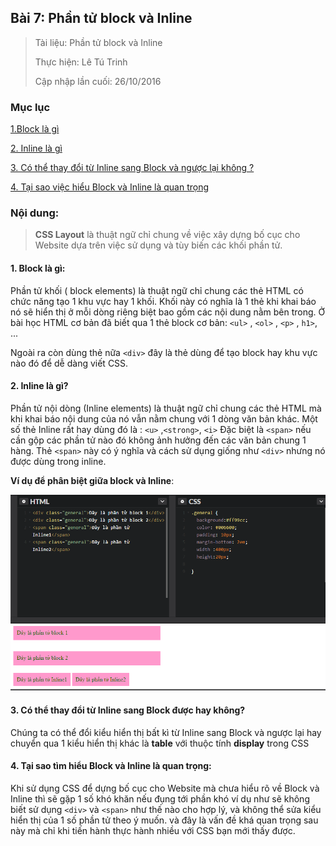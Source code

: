 ## Bài 7: Phần tử block và Inline

> Tài liệu: Phần tử block và Inline
> 
> Thực hiện: Lê Tú Trinh
> 
> Cập nhập lần cuối: 26/10/2016

### Mục lục

[1.Block là gì ](#1)

[2. Inline là gì ](#2)

[3. Có thể thay đổi từ Inline sang Block và ngược lại không ?](#3)

[4. Tại sao việc hiểu Block và Inline là quan trọng](#4)

### Nội dung:

>**CSS Layout**  là thuật ngữ chỉ chung về việc xây dựng bố cục cho Website dựa trên việc sử dụng và tùy biến các khối phần tử.

<a name="1"></a>
#### 1. Block là gì:

Phần tử khối ( block elements) là thuật ngữ chỉ chung các thẻ HTML có chức năng tạo 1 khu vực hay 1 khối. Khối này có nghĩa là 1 thẻ khi khai báo nó sẽ hiển thị ở mỗi dòng riêng biệt bao gồm các nội dung nằm bên trong.  Ở bài học HTML cơ bản đã biết qua 1 thẻ block cơ bản: `<ul>` , `<ol>` , `<p>` , `h1>`, ...

Ngoài ra còn dùng thẻ nữa `<div>` đây là thẻ dùng để tạo block  hay khu vực nào đó để dễ dàng viết CSS.

<a name="2"></a>
#### 2. Inline là gì?

Phần tử nội dòng (Inline elements) là thuật ngữ chỉ chung các thẻ HTML mà khi khai báo nội dung của nó vẫn nằm chung với 1 dòng văn bản khác. Một số thẻ  Inline rất hay dùng đó là : `<u>` ,`<strong>`, `<i>` Đặc biệt là `<span>` nếu cần gộp các phần tử nào đó không ảnh hưởng đến các văn bản chung 1 hàng. Thẻ `<span>` này có ý nghĩa và cách sử dụng giống như `<div>` nhưng nó được dùng trong inline.

**Ví dụ để phân biệt giữa block và Inline**:

![6](https://github.com/TrinhTu/web_developer/blob/master/Task05_CSS_Course_01/Bai_07/6.png)
<a name="3"></a>
#### 3. Có thể thay đổi từ Inline sang Block được hay không?

Chúng ta có thể đổi kiểu hiển thị bất kì từ Inline sang Block và ngược lại hay chuyển qua 1 kiểu hiển thị khác là **table** với thuộc tính **display** trong CSS 

<a name="4"></a>
#### 4. Tại sao tìm hiểu Block và Inline là quan trọng:

Khi sử dụng CSS để dựng bố cục cho Website mà chưa hiểu rõ về Block và Inline thì sẽ gặp 1 số khó khăn nếu đụng tới phần khó ví dụ như sẽ không biết sử dụng `<div>` và `<span>` như thế nào cho hợp lý, và không thể sửa kiểu hiển thị của 1 số phần tử theo ý muốn. và đây là vấn đề khá quan trọng sau này mà chỉ khi tiến hành thực hành nhiều với CSS bạn mới thấy được.





